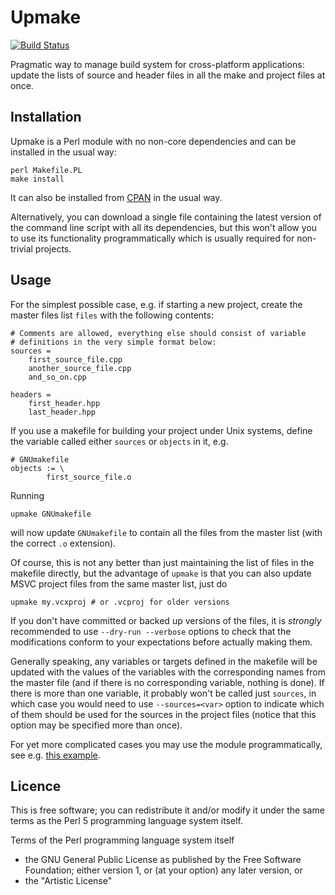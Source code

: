 Upmake
======

[![Build Status](https://travis-ci.org/vadz/upmake.png?branch=master)](https://travis-ci.org/vadz/upmake)

Pragmatic way to manage build system for cross-platform applications: update
the lists of source and header files in all the make and project files at
once.


Installation
------------

Upmake is a Perl module with no non-core dependencies and can be installed in
the usual way:

	perl Makefile.PL
	make install

It can also be installed from [CPAN](https://metacpan.org/) in the usual way.

Alternatively, you can download a single file containing the latest version of
the command line script with all its dependencies, but this won't allow you to
use its functionality programmatically which is usually required for
non-trivial projects.


Usage
-----

For the simplest possible case, e.g. if starting a new project, create the
master files list `files` with the following contents:

	# Comments are allowed, everything else should consist of variable
	# definitions in the very simple format below:
	sources =
		first_source_file.cpp
		another_source_file.cpp
		and_so_on.cpp

	headers =
		first_header.hpp
		last_header.hpp

If you use a makefile for building your project under Unix systems, define the
variable called either `sources` or `objects` in it, e.g.

	# GNUmakefile
	objects := \
			first_source_file.o

Running

	upmake GNUmakefile

will now update `GNUmakefile` to contain all the files from the master list
(with the correct `.o` extension).

Of course, this is not any better than just maintaining the list of files in
the makefile directly, but the advantage of `upmake` is that you can also
update MSVC project files from the same master list, just do

	upmake my.vcxproj # or .vcproj for older versions

If you don't have committed or backed up versions of the files, it is
*strongly* recommended to use `--dry-run --verbose` options to check that the
modifications conform to your expectations before actually making them.

Generally speaking, any variables or targets defined in the makefile will be
updated with the values of the variables with the corresponding names from the
master file (and if there is no corresponding variable, nothing is done). If
there is more than one variable, it probably won't be called just `sources`,
in which case you would need to use `--sources=<var>` option to indicate which
of them should be used for the sources in the project files (notice that this
option may be specified more than once).

For yet more complicated cases you may use the module programmatically, see
e.g. [this example](https://github.com/wxWidgets/wxWidgets/blob/master/build/upmake).


Licence
-------

This is free software; you can redistribute it and/or modify it under
the same terms as the Perl 5 programming language system itself.

Terms of the Perl programming language system itself

- the GNU General Public License as published by the Free Software Foundation;
  either version 1, or (at your option) any later version, or
- the "Artistic License"
